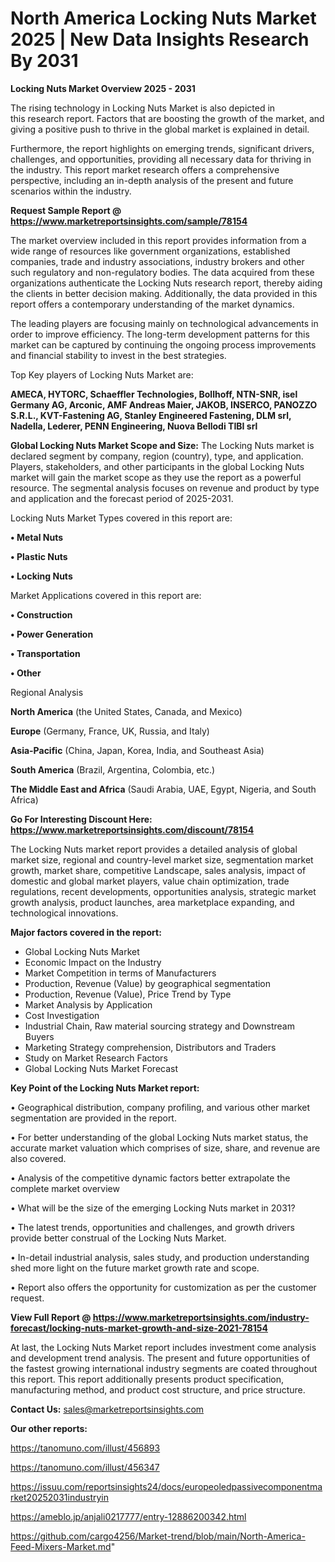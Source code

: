 # North America Locking Nuts Market 2025 | New Data Insights Research By 2031

<Strong> Locking Nuts Market Overview 2025 - 2031</strong>

The rising technology in Locking Nuts Market is also depicted in this research report. Factors that are boosting the growth of the market, and giving a positive push to thrive in the global market is explained in detail.

Furthermore, the report highlights on emerging trends, significant drivers, challenges, and opportunities, providing all necessary data for thriving in the industry. This report market research offers a comprehensive perspective, including an in-depth analysis of the present and future scenarios within the industry.

<strong>Request Sample Report @ <a href=https://www.marketreportsinsights.com/sample/78154>https://www.marketreportsinsights.com/sample/78154</a></strong>

The market overview included in this report provides information from a wide range of resources like government organizations, established companies, trade and industry associations, industry brokers and other such regulatory and non-regulatory bodies. The data acquired from these organizations authenticate the Locking Nuts research report, thereby aiding the clients in better decision making. Additionally, the data provided in this report offers a contemporary understanding of the market dynamics.

The leading players are focusing mainly on technological advancements in order to improve efficiency. The long-term development patterns for this market can be captured by continuing the ongoing process improvements and financial stability to invest in the best strategies.

Top Key players of Locking Nuts Market are:

<strong>AMECA, HYTORC, Schaeffler Technologies, Bollhoff, NTN-SNR, isel Germany AG, Arconic, AMF Andreas Maier, JAKOB, INSERCO, PANOZZO S.R.L., KVT-Fastening AG, Stanley Engineered Fastening, DLM srl, Nadella, Lederer, PENN Engineering, Nuova Bellodi TIBI srl</strong>

<strong><b>Global Locking Nuts Market Scope and Size:</b></strong>
The Locking Nuts market is declared segment by company, region (country), type, and application. Players, stakeholders, and other participants in the global Locking Nuts market will gain the market scope as they use the report as a powerful resource. The segmental analysis focuses on revenue and product by type and application and the forecast period of 2025-2031.

Locking Nuts Market Types covered in this report are:

<strong>• Metal Nuts

• Plastic Nuts

• Locking Nuts</strong>

Market Applications covered in this report are:

<strong>• Construction

• Power Generation

• Transportation

• Other</strong> 

Regional Analysis

<strong>North America</strong> (the United States, Canada, and Mexico)

<strong>Europe</strong> (Germany, France, UK, Russia, and Italy)

<strong>Asia-Pacific</strong> (China, Japan, Korea, India, and Southeast Asia)

<strong>South America</strong> (Brazil, Argentina, Colombia, etc.)

<strong>The Middle East and Africa</strong> (Saudi Arabia, UAE, Egypt, Nigeria, and South Africa)

<strong>Go For Interesting Discount Here: <a href=https://www.marketreportsinsights.com/discount/78154>https://www.marketreportsinsights.com/discount/78154</a></strong>

The Locking Nuts market report provides a detailed analysis of global market size, regional and country-level market size, segmentation market growth, market share, competitive Landscape, sales analysis, impact of domestic and global market players, value chain optimization, trade regulations, recent developments, opportunities analysis, strategic market growth analysis, product launches, area marketplace expanding, and technological innovations.

<strong><b>Major factors covered in the report:</b></strong>
<ul>
  <li>Global Locking Nuts Market </li>
  <li>Economic Impact on the Industry</li>
  <li>Market Competition in terms of Manufacturers</li>
  <li>Production, Revenue (Value) by geographical segmentation</li>
  <li>Production, Revenue (Value), Price Trend by Type</li>
  <li>Market Analysis by Application</li>
  <li>Cost Investigation</li>
  <li>Industrial Chain, Raw material sourcing strategy and Downstream Buyers</li>
  <li>Marketing Strategy comprehension, Distributors and Traders</li>
  <li>Study on Market Research Factors</li>
  <li>Global Locking Nuts Market Forecast</li>
</ul>

<strong><b>Key Point of the Locking Nuts Market report:</b></strong>

• Geographical distribution, company profiling, and various other market segmentation are provided in the report.

• For better understanding of the global Locking Nuts market status, the accurate market valuation which comprises of size, share, and revenue are also covered.

• Analysis of the competitive dynamic factors better extrapolate the complete market overview

• What will be the size of the emerging Locking Nuts market in 2031?

• The latest trends, opportunities and challenges, and growth drivers provide better construal of the Locking Nuts Market.

• In-detail industrial analysis, sales study, and production understanding shed more light on the future market growth rate and scope.

• Report also offers the opportunity for customization as per the customer request.

<strong><b>View Full Report @ <a href=https://www.marketreportsinsights.com/industry-forecast/locking-nuts-market-growth-and-size-2021-78154>https://www.marketreportsinsights.com/industry-forecast/locking-nuts-market-growth-and-size-2021-78154</a></b></strong>


At last, the Locking Nuts Market report includes investment come analysis and development trend analysis. The present and future opportunities of the fastest growing international industry segments are coated throughout this report. This report additionally presents product specification, manufacturing method, and product cost structure, and price structure.

<strong>Contact Us:</strong>
sales@marketreportsinsights.com

<strong>Our other reports:</strong>

<a href=https://tanomuno.com/illust/456893>https://tanomuno.com/illust/456893</a>

<a href=https://tanomuno.com/illust/456347>https://tanomuno.com/illust/456347</a>

<a href=https://issuu.com/reportsinsights24/docs/europeoledpassivecomponentmarket20252031industryin>https://issuu.com/reportsinsights24/docs/europeoledpassivecomponentmarket20252031industryin</a>

<a href=https://ameblo.jp/anjali0217777/entry-12886200342.html>https://ameblo.jp/anjali0217777/entry-12886200342.html</a>

<a href=https://github.com/cargo4256/Market-trend/blob/main/North-America-Feed-Mixers-Market.md>https://github.com/cargo4256/Market-trend/blob/main/North-America-Feed-Mixers-Market.md</a>"
